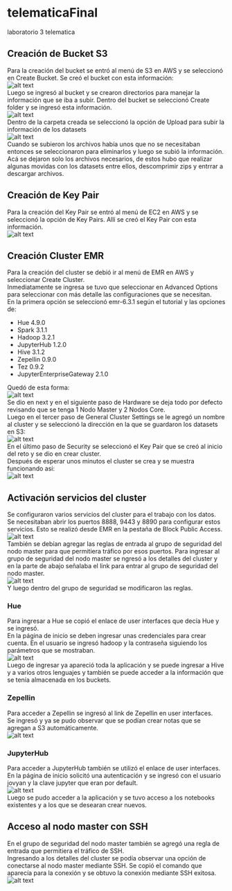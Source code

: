 # telematicaFinal
laboratorio 3 telematica


## Creación de Bucket S3
Para la creación del bucket se entró al menú de S3 en AWS y se seleccionó en Create Bucket. Se creó el bucket con esta información:  
![alt text](/lab0/img/bucket.jpg "bucket")  
Luego se ingresó al bucket y se crearon directorios para manejar la información que se iba a subir. Dentro del bucket se seleccionó Create folder y se ingresó esta información.  
![alt text](/lab0/img/carpeta.jpg "folderraw")  
Dentro de la carpeta creada se seleccionó la opción de Upload para subir la información de los datasets  
![alt text](/lab0/img/archivoscargados.jpg "upload")  
Cuando se subieron los archivos había unos que no se necesitaban entonces se seleccionaron para eliminarlos y luego se subió la información.  Acá se dejaron solo los archivos necesarios, de estos hubo que realizar algunas movidas con los datasets entre ellos, descomprimir zips y entrrar a descargar archivos.

## Creación de Key Pair
Para la creación del Key Pair se entró al menú de EC2 en AWS y se seleccionó la opción de Key Pairs.
Allí se creó el Key Pair con esta información.  
![alt text](/lab0/img/clave.jpg "keypair")

## Creación Cluster EMR
Para la creación del cluster se debió ir al menú de EMR en AWS y seleccionar Create Cluster.  
Inmediatamente se ingresa se tuvo que seleccionar en Advanced Options para seleccionar con más detalle las configuraciones que se necesitan.   
En la primera opción se seleccionó emr-6.3.1 según el tutorial y las opciones de: 
- Hue 4.9.0
- Spark 3.1.1
- Hadoop 3.2.1
- JupyterHub 1.2.0
- Hive 3.1.2
- Zepellin 0.9.0
- Tez 0.9.2
- JupyterEnterpriseGateway 2.1.0

Quedó de esta forma:  
![alt text](/lab0/img/opcionescluster.jpg "emr1")  
Se dio en next y en el siguiente paso de Hardware se deja todo por defecto revisando que se tenga 1 Nodo Master y 2 Nodos Core.  
Luego en el tercer paso de General Cluster Settings se le agregó un nombre al cluster y se seleccionó la dirección en la que se guardaron los datasets en S3:  
![alt text](/lab0/img/seguridadcluster.jpg "emr2")  
En el último paso de Security se seleccionó el Key Pair que se creó al inicio del reto y se dio en crear cluster.  
Después de esperar unos minutos el cluster se crea y se muestra funcionando asi:  
![alt text](/lab0/img/conexion.jpg"clusterok")  

## Activación servicios del cluster
Se configuraron varios servicios del cluster para el trabajo con los datos.  
Se necesitaban abrir los puertos 8888, 9443 y 8890 para configurar estos servicios. Esto se realizó desde EMR en la pestaña de Block Public Access.  
![alt text](/lab0/img/reglas.jpg "baccesemr")  
También se debían agregar las reglas de entrada al grupo de seguridad del nodo master para que permitiera tráfico por esos puertos. Para ingresar al grupo de seguridad del nodo master se ngresó a los detalles del cluster y en la parte de abajo señalaba el link para entrar al grupo de seguridad del nodo master.  
![alt text](/lab0/img/seguridadcluster.jpg"clusterinfo")  
Y luego dentro del grupo de seguridad se modificaron las reglas.  


### Hue
Para ingresar a Hue se copió el enlace de user interfaces que decía Hue y se ingresó.  
En la página de inicio se deben ingresar unas credenciales para crear cuenta. En el usuario se ingresó hadoop y la contraseña siguiendo los parámetros que se mostraban.  
![alt text](/lab0/img/hue.jpg "loginhue")  
Luego de ingresar ya apareció toda la aplicación y se puede ingresar a Hive y a varios otros lenguajes y también se puede acceder a la información que se tenía almacenada en los buckets.  


### Zepellin
Para acceder a Zepellin se ingresó al link de Zepellin en user interfaces.  
Se ingresó y ya se pudo observar que se podían crear notas que se agregan a S3 automáticamente.  
![alt text](/lab0/img/zeppeling.jpg "zepellinok")  

### JupyterHub
Para acceder a JupyterHub también se utilizó el enlace de user interfaces.  
En la página de inicio solicitó una autenticación y se ingresó con el usuario jovyan y la clave jupyter que eran por default.  
![alt text](/lab0/img/jupyter.jpg "jupyterhublogin")  
Luego se pudo acceder a la aplicación y se tuvo acceso a los notebooks existentes y a los que se desearan crear nuevos.  

## Acceso al nodo master con SSH
En el grupo de seguridad del nodo master también se agregó una regla de entrada que permitiera el tráfico de SSH.  
Ingresando a los detalles del cluster se podía observar una opción de conectarse al nodo master mediante SSH. Se copió el comando que aparecía para la conexión y se obtuvo la conexión mediante SSH exitosa.  
![alt text](/lab0/img/conexion.jpg "sshmaster")  
